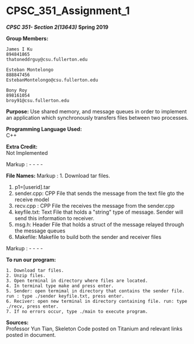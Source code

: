 # CPSC_351_Assignment_1

**_CPSC 351- Section 2(13643)_**
**Spring 2019**


**Group Members:**

	James I Ku
	894841865
	thatoneddrguy@csu.fullerton.edu
    
	Esteban Montelongo
	888847456
	EstebanMontelongo@csu.fullerton.edu
	
	Bony Roy
	898161054
	broy91@csu.fullerton.edu
      
**Purpose:**
Use shared memory, and message queues in order to implement an application which synchronously transfers files between two processes.


**Programming Language Used:**	
	C++

**Extra Credit:**	
	Not Implemented
		 
Markup :  - - - -

**File Names:**	
   Markup : 1. Download tar files. 
   1. p1=[userid].tar
   2. sender.cpp: CPP File that sends the message from the text file gto the receive model
   3. recv.cpp : CPP File the receives the message from the sender.cpp
   4. keyfile.txt: Text File that holds a "string" type of message. Sender will send this information to receiver.
   5. msg.h: Header File that holds a struct of the message relayed through the message queues
   6. Makefile: Makefile to build both the sender and receiver files

Markup :  - - - -

**To run our program:**	
    
    1. Download tar files.
    2. Unzip files.
    3. Open terminal in directory where files are located.
    4. In terminal type make and press enter.
    5. Sender: open termimal in directory that contains the sender file. run : type ./sender keyfile.txt, press enter.
    6. Reciver: open new terminal in directory containing file. run: type ./recv, press enter.
    7. If no errors occur, type ./main to execute program.



**Sources:** 	
	Professor Yun Tian, Skeleton Code posted on Titanium and relevant links posted in document.
